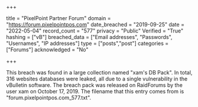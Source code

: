+++

title = "PixelPoint Partner Forum"
domain = "https://forum.pixelpointpos.com"
date_breached = "2019-09-25"
date = "2022-05-04"
record_count = "577"
privacy = "Public"
Verified = "True"
hashing = ["vB"]
breached_data = ["Email addresses", "Passwords", "Usernames", "IP addresses"]
type = ["posts","post"]
categories = ["Forums"]
acknowledged = "No"


+++


This breach was found in a large collection named "xam's DB Pack". In total, 316 websites databases were leaked, all due to a single vulnerability in the vBulletin software. The breach pack was released on RaidForums by the user xam on October 17, 2019. The filename that this entry comes from is "forum.pixelpointpos.com_577.txt".

